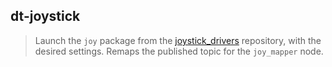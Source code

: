 ## dt-joystick

> Launch the `joy` package from the [joystick_drivers](https://github.com/ros-drivers/joystick_drivers) repository, with the desired settings. Remaps the published topic for the `joy_mapper` node.
